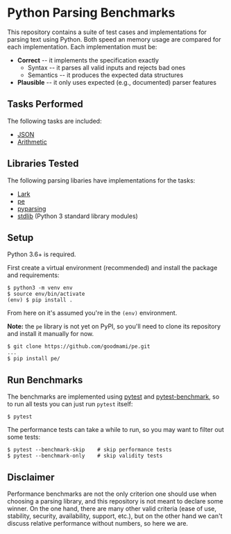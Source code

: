 # Python Parsing Benchmarks

This repository contains a suite of test cases and implementations for
parsing text using Python. Both speed an memory usage are compared for
each implementation. Each implementation must be:

* **Correct** -- it implements the specification exactly
  - Syntax -- it parses all valid inputs and rejects bad ones
  - Semantics -- it produces the expected data structures
* **Plausible** -- it only uses expected (e.g., documented) parser
  features

## Tasks Performed

The following tasks are included:

- [JSON](tasks/json.md)
- [Arithmetic](tasks/arithmetic.md)


## Libraries Tested

The following parsing libaries have implementations for the tasks:

- [Lark](https://github.com/lark-parser/lark)
- [pe](https://github.com/goodmami/pe)
- [pyparsing](https://github.com/pyparsing/pyparsing/)
- [stdlib](https://docs.python.org/3/) (Python 3 standard library modules)


## Setup

Python 3.6+ is required.

First create a virtual environment (recommended) and install the
package and requirements:

``` console
$ python3 -m venv env
$ source env/bin/activate
(env) $ pip install .
```

From here on it's assumed you're in the `(env)` environment.

**Note:** the `pe` library is not yet on PyPI, so you'll need to clone
its repository and install it manually for now.

``` console
$ git clone https://github.com/goodmami/pe.git
...
$ pip install pe/
```


## Run Benchmarks

The benchmarks are implemented using [pytest](https://pytest.org) and
[pytest-benchmark](https://github.com/ionelmc/pytest-benchmark), so to
run all tests you can just run `pytest` itself:

``` console
$ pytest
```

The performance tests can take a while to run, so you may want to
filter out some tests:

``` console
$ pytest --benchmark-skip    # skip performance tests
$ pytest --benchmark-only    # skip validity tests
```


## Disclaimer

Performance benchmarks are not the only criterion one should use when
choosing a parsing library, and this repository is not meant to
declare some winner. On the one hand, there are many other valid
criteria (ease of use, stability, security, availability, support,
etc.), but on the other hand we can't discuss relative performance
without numbers, so here we are.
